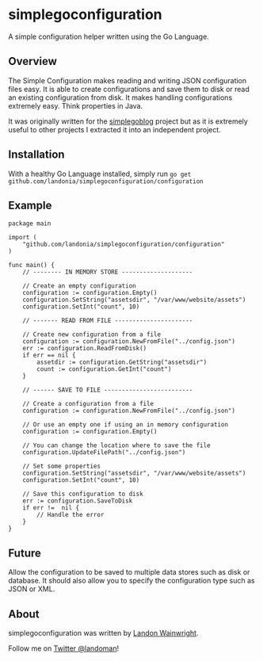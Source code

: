 # simplegoconfiguration

A simple configuration helper written using the Go Language.

## Overview

The Simple Configuration makes reading and writing JSON configuration files easy. It is 
able to create configurations and save them to disk or read an existing configuration from 
disk. It makes handling configurations extremely easy. Think properties in Java.

It was originally written for the [simplegoblog](https://github.com/landonia/simplegoblog) 
project but as it is extremely useful to other projects I extracted it into an independent project.

## Installation

With a healthy Go Language installed, simply run `go get github.com/landonia/simplegoconfiguration/configuration`

## Example
    
	package main

	import (
		"github.com/landonia/simplegoconfiguration/configuration"
	)

	func main() {	
		// -------- IN MEMORY STORE --------------------
	
		// Create an empty configuration
		configuration := configuration.Empty()
		configuration.SetString("assetsdir", "/var/www/website/assets")
		configuration.SetInt("count", 10)
		
		// ------- READ FROM FILE ----------------------
		
		// Create new configuration from a file
		configuration := configuration.NewFromFile("../config.json")
		err := configuration.ReadFromDisk()
		if err == nil {
			assetdir := configuration.GetString("assetsdir")
			count := configuration.GetInt("count")
		}
		
		// ------ SAVE TO FILE -------------------------
		
		// Create a configuration from a file
		configuration := configuration.NewFromFile("../config.json")
		
		// Or use an empty one if using an in memory configuration
		configuration := configuration.Empty()
		
		// You can change the location where to save the file
		configuration.UpdateFilePath("../config.json")
		
		// Set some properties
		configuration.SetString("assetsdir", "/var/www/website/assets")
		configuration.SetInt("count", 10)
		
		// Save this configuration to disk
		err := configuration.SaveToDisk
		if err !=  nil {
			// Handle the error
		}
	}
	
## Future

Allow the configuration to be saved to multiple data stores such as disk or database.
It should also allow you to specify the configuration type such as JSON or XML.

## About

simplegoconfiguration was written by [Landon Wainwright](https://github.com/landonia). 

Follow me on [Twitter @landoman](http://www.twitter.com/landoman)!
